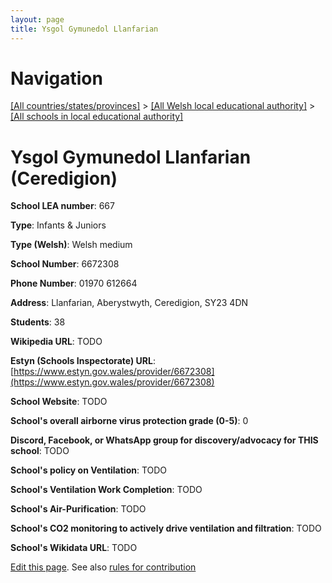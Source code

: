 ```yaml
---
layout: page
title: Ysgol Gymunedol Llanfarian
---
```

# Navigation

[[All countries/states/provinces]](../../..) > [[All Welsh local educational authority]](../..) > [[All schools in local educational authority]](..)

# Ysgol Gymunedol Llanfarian (Ceredigion)

**School LEA number**: 667

**Type**: Infants & Juniors

**Type (Welsh)**: Welsh medium

**School Number**: 6672308

**Phone Number**: 01970 612664

**Address**: Llanfarian, Aberystwyth, Ceredigion, SY23 4DN

**Students**: 38

**Wikipedia URL**: TODO

**Estyn (Schools Inspectorate) URL**: [https://www.estyn.gov.wales/provider/6672308](https://www.estyn.gov.wales/provider/6672308)

**School Website**: TODO

**School's overall airborne virus protection grade (0-5)**: 0

**Discord, Facebook, or WhatsApp group for discovery/advocacy for THIS school**: TODO

**School's policy on Ventilation**: TODO

**School's Ventilation Work Completion**: TODO

**School's Air-Purification**: TODO

**School's CO2 monitoring to actively drive ventilation and filtration**: TODO

**School's Wikidata URL**: TODO




[Edit this page](https://github.com/VentilationProject/Wales/edit/prif/./Ceredigion/Ysgol_Gymunedol_Llanfarian.md). See also [rules for contribution](../../../contribution-rules/)